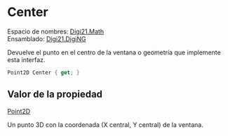# Center

Espacio de nombres: [Digi21.Math](/digi3d-net/programacion/.net/referencia/digi21.diging/digi21.math/)  
Ensamblado: [Digi21.DigiNG](/digi3d-net/programacion/.net/referencia/digi21.diging.plugin/digi21.diging/)

Devuelve el punto en el centro de la ventana o geometría que implemente esta interfaz.

```csharp
Point2D Center { get; }
```

## Valor de la propiedad

[Point2D](/digi3d-net/programacion/.net/referencia/digi21.diging/digi21.math/clases/point2d.md)

Un punto 3D con la coordenada \(X central, Y central\) de la ventana.

